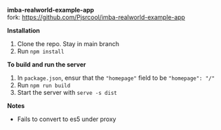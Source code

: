 **imba-realworld-example-app**\
fork: https://github.com/Pjsrcool/imba-realworld-example-app

**Installation**
1. Clone the repo. Stay in main branch
2. Run `npm install`

**To build and run the server**
1. In `package.json`, ensur that the `"homepage"` field to be `"homepage": "/"`
2. Run `npm run build`
3. Start the server with `serve -s dist`

**Notes**
- Fails to convert to es5 under proxy